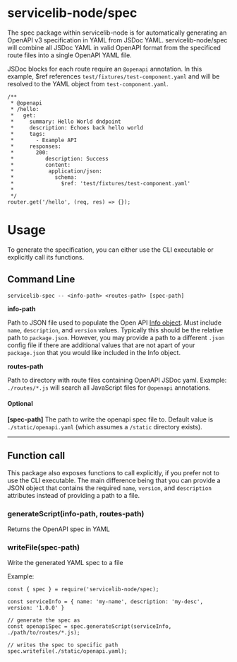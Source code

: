 # servicelib-node/spec

The spec package within servicelib-node is for automatically generating an OpenAPI v3 specification in YAML from JSDoc YAML. servicelib-node/spec will combine all JSDoc YAML in valid OpenAPI format from the specificed route files into a single OpenAPI YAML file.

JSDoc blocks for each route require an `@openapi` annotation.
In this example, $ref references `test/fixtures/test-component.yaml` and will be resolved to the YAML object from `test-component.yaml`.

```
/**
 * @openapi
 * /hello:
 *   get:
 *     summary: Hello World dndpoint
 *     description: Echoes back hello world
 *     tags:
 *       - Example API
 *     responses:
 *       200:
 *          description: Success
 *          content:
 *           application/json:
 *             schema:
 *               $ref: 'test/fixtures/test-component.yaml'
 *
 */
router.get('/hello', (req, res) => {});
```

# Usage

To generate the specification, you can either use the CLI executable or explicitly call its functions.

## <b>Command Line</b>

```
servicelib-spec -- <info-path> <routes-path> [spec-path]
```

<b>info-path</b>

Path to JSON file used to populate the Open API [Info object](https://swagger.io/specification/#info-object). Must include `name`, `description`, and `version` values. Typically this should be the relative path to `package.json`. However, you may provide a path to a different `.json` config file if there are additional values that are not apart of your `package.json` that you would like included in the Info object.

<b>routes-path</b>

Path to directory with route files containing OpenAPI JSDoc yaml.
Example: `./routes/*.js` will search all JavaScript files for `@openapi` annotations.

#### Optional

<b>[spec-path]</b>
The path to write the openapi spec file to. Default value is `./static/openapi.yaml` (which assumes a `/static` directory exists).

---

## <b>Function call</b>

This package also exposes functions to call explicitly, if you prefer not to use the CLI executable. The main difference being that you can provide a JSON object that contains the required `name`, `version`, and `description` attributes instead of providing a path to a file.

### <b>generateScript(info-path, routes-path)</b>
Returns the OpenAPI spec in YAML

<!-- ```Returns the openapi spec in YAML
`generateScript()` -->

### <b>writeFile(spec-path)</b>
Write the generated YAML spec to a file
<!-- `writeFile(./static/openapi.yaml)` -->

Example:

```
const { spec } = require('servicelib-node/spec);

const serviceInfo = { name: 'my-name', description: 'my-desc', version: '1.0.0' }

// generate the spec as
const openapiSpec = spec.generateScript(serviceInfo, ./path/to/routes/*.js);

// writes the spec to specific path
spec.writefile(./static/openapi.yaml);
```
